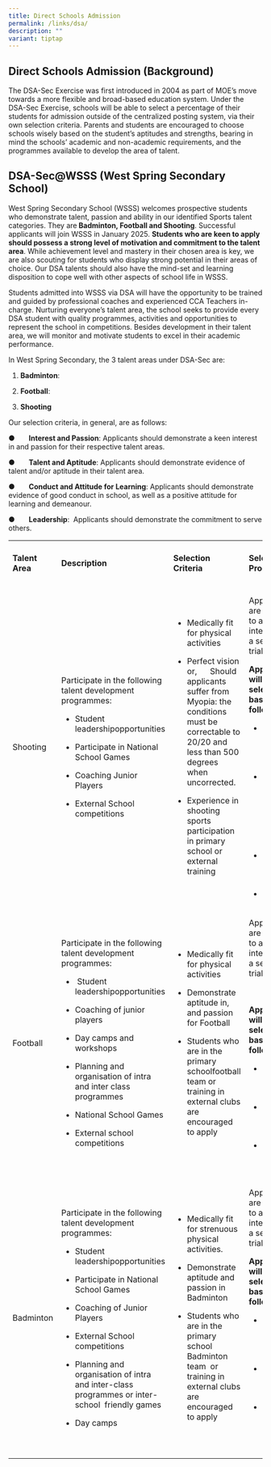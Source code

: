 ```yaml
---
title: Direct Schools Admission
permalink: /links/dsa/
description: ""
variant: tiptap
---
```

<h2>Direct Schools Admission (Background)</h2>
<p>The DSA-Sec Exercise was first introduced in 2004 as part of MOE’s move
towards a more flexible and broad-based education system. Under the DSA-Sec
Exercise, schools will be able to select a percentage of their students
for admission outside of the centralized posting system, via their own
selection criteria. Parents and students are encouraged to choose schools
wisely based on the student’s aptitudes and strengths, bearing in mind
the schools’ academic and non-academic requirements, and the programmes
available to develop the area of talent.</p>
<h2>DSA-Sec@WSSS (West Spring Secondary School)</h2>
<p>West Spring Secondary School (WSSS) welcomes prospective students who
demonstrate talent, passion and ability in our identified Sports talent
categories. They are<strong> Badminton, Football and Shooting</strong>.
Successful applicants will join WSSS in January 2025. <strong>Students who are keen to apply should possess a strong level of motivation and commitment to the talent area</strong>.
While achievement level and mastery in their chosen area is key, we are
also scouting for students who display strong potential in their areas
of choice. Our DSA talents should also have the mind-set and learning disposition
to cope well with other aspects of school life in WSSS.</p>
<p>Students admitted into WSSS via DSA will have the opportunity to be trained
and guided by professional coaches and experienced CCA Teachers in-charge.
Nurturing everyone’s talent area, the school seeks to provide every DSA
student with quality programmes, activities and opportunities to represent
the school in competitions. Besides development in their talent area, we
will monitor and motivate students to excel in their academic performance.</p>
<p>In West Spring Secondary, the 3 talent areas under DSA-Sec are:</p>
<ol data-tight="true" class="tight">
<li>
<p><strong>Badminton</strong>:</p>
</li>
<li>
<p><strong>Football</strong>:</p>
</li>
<li>
<p><strong>Shooting</strong>
</p>
</li>
</ol>
<p>Our selection criteria, in general, are as follows:</p>
<p>●&nbsp;&nbsp;&nbsp;&nbsp;&nbsp;&nbsp; <strong>Interest and Passion</strong>:
Applicants should demonstrate a keen interest in and passion for their
respective talent areas.</p>
<p>●&nbsp;&nbsp;&nbsp;&nbsp;&nbsp;&nbsp; <strong>Talent and Aptitude</strong>:
Applicants should demonstrate evidence of talent and/or aptitude in their
talent area.</p>
<p>●&nbsp;&nbsp;&nbsp;&nbsp;&nbsp;&nbsp; <strong>Conduct and Attitude for Learning</strong>:
Applicants should demonstrate evidence of good conduct in school, as well
as a positive attitude for learning and demeanour.&nbsp;</p>
<p>●&nbsp;&nbsp;&nbsp;&nbsp;&nbsp;&nbsp; <strong>Leadership</strong>: &nbsp;Applicants
should demonstrate the commitment to serve others.</p>
<table>
<tbody>
<tr>
<td rowspan="1" colspan="1">
<h4>Talent Area</h4>
</td>
<td rowspan="1" colspan="1">
<h4>Description</h4>
</td>
<td rowspan="1" colspan="1">
<h4>Selection Criteria</h4>
</td>
<td rowspan="1" colspan="1">
<h4>Selection Process</h4>
</td>
</tr>
<tr>
<td rowspan="1" colspan="1">
<p>Shooting</p>
</td>
<td rowspan="1" colspan="1">
<p>Participate in the following talent development programmes:</p>
<ul data-tight="true" class="tight">
<li>
<p>Student leadershipopportunities</p>
</li>
<li>
<p>Participate in National School Games</p>
</li>
<li>
<p>Coaching Junior Players</p>
</li>
<li>
<p>External School competitions</p>
</li>
</ul>
</td>
<td rowspan="1" colspan="1">
<ul data-tight="true" class="tight">
<li>
<p>Medically fit for physical activities</p>
</li>
<li>
<p>Perfect vision or,&nbsp;&nbsp;&nbsp;&nbsp;&nbsp; Should applicants suffer
from Myopia: the conditions must be correctable to 20/20 and less than
500 degrees when uncorrected.</p>
</li>
<li>
<p>Experience in shooting sports participation in primary school or external
training</p>
</li>
</ul>
</td>
<td rowspan="1" colspan="1">
<p>Applicants are required to attend an interview and a selection trial.</p>
<p><strong>Applicants will be selected based on the following:</strong>&nbsp;</p>
<ul data-tight="true" class="tight">
<li>
<p>Strength test (weight of Pistol)</p>
</li>
<li>
<p>Shooting Trial (Based on groupings and scores)</p>
</li>
<li>
<p>Academic Track Record</p>
</li>
<li>
<p>Conduct</p>
</li>
</ul>
</td>
</tr>
<tr>
<td rowspan="1" colspan="1">
<p>Football</p>
</td>
<td rowspan="1" colspan="1">
<p>Participate in the following talent development programmes:</p>
<ul data-tight="true" class="tight">
<li>
<p>&nbsp;Student leadershipopportunities</p>
</li>
<li>
<p>Coaching of junior players</p>
</li>
<li>
<p>Day camps and workshops</p>
</li>
<li>
<p>Planning and organisation of intra and inter class programmes&nbsp;</p>
</li>
<li>
<p>National School Games</p>
</li>
<li>
<p>External school competitions</p>
</li>
</ul>
</td>
<td rowspan="1" colspan="1">
<ul data-tight="true" class="tight">
<li>
<p>Medically fit for physical activities</p>
</li>
<li>
<p>Demonstrate aptitude in, and passion for Football</p>
</li>
<li>
<p>Students who are in the primary schoolfootball team or training in external
clubs are encouraged to apply</p>
</li>
</ul>
</td>
<td rowspan="1" colspan="1">
<p>Applicants are required to attend an interview and a selection trial.</p>
<p>&nbsp;</p>
<p><strong>Applicants will be selected based on the following:</strong>
</p>
<ul data-tight="true" class="tight">
<li>
<p>Aptitude in Football</p>
</li>
<li>
<p>Academic Track Record</p>
</li>
<li>
<p>Conduct</p>
</li>
</ul>
<p>&nbsp;</p>
</td>
</tr>
<tr>
<td rowspan="1" colspan="1">
<p>Badminton</p>
</td>
<td rowspan="1" colspan="1">
<p>Participate in the following talent development programmes:</p>
<ul data-tight="true" class="tight">
<li>
<p>Student leadershipopportunities</p>
</li>
<li>
<p>Participate in National School Games</p>
</li>
<li>
<p>Coaching of Junior Players</p>
</li>
<li>
<p>External School competitions</p>
</li>
<li>
<p>Planning and organisation of intra and&nbsp;inter-class programmes or
inter-school&nbsp;&nbsp;friendly games</p>
</li>
<li>
<p>Day camps</p>
</li>
</ul>
</td>
<td rowspan="1" colspan="1">
<ul data-tight="true" class="tight">
<li>
<p>Medically fit for strenuous physical activities.</p>
</li>
<li>
<p>Demonstrate aptitude and passion in Badminton</p>
</li>
<li>
<p>Students who are in the primary school Badminton team &nbsp;or training
in external clubs are encouraged to apply</p>
</li>
</ul>
</td>
<td rowspan="1" colspan="1">
<p>Applicants are required to attend an interview and a selection trial.</p>
<p><strong>Applicants will be selected based on the following:</strong>
</p>
<ul data-tight="true" class="tight">
<li>
<p>Aptitude and skills in Badminto&nbsp;</p>
</li>
<li>
<p>Academic Track Record</p>
</li>
<li>
<p>Conduct</p>
</li>
</ul>
<p>&nbsp;</p>
<p>&nbsp;</p>
</td>
</tr>
</tbody>
</table>
<p></p>